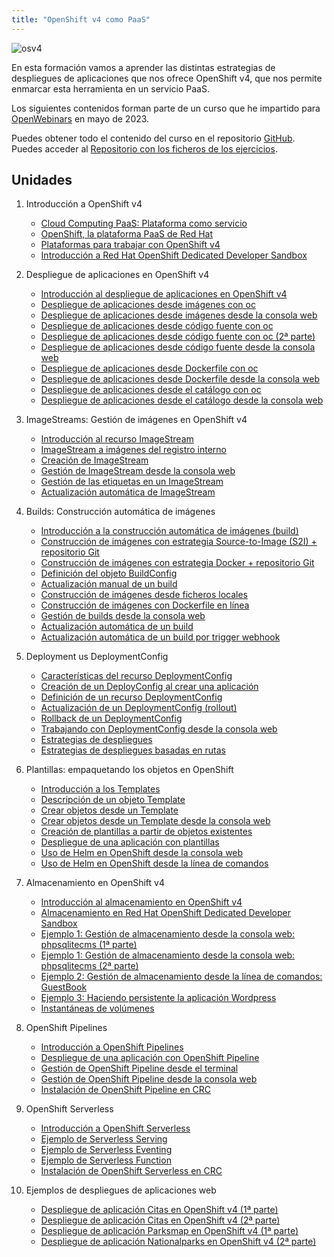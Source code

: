 ```yaml
---
title: "OpenShift v4 como PaaS"
---
```


![osv4](https://www.josedomingo.org/pledin/assets/wp-content/uploads/2023/05/openshift.png)


En esta formación vamos a aprender las distintas estrategias de despliegues de aplicaciones que nos ofrece OpenShift v4, que nos permite enmarcar esta herramienta en un servicio PaaS.

Los siguientes contenidos forman parte de un curso que he impartido para [OpenWebinars](https://openwebinars.net/cursos/openshift-v4-paas/) en mayo de 2023.

Puedes obtener todo el contenido del curso en el repositorio [GitHub](https://github.com/josedom24/curso_openshift_v4/blob/main/curso2/README.html). Puedes acceder al [Repositorio con los ficheros de los ejercicios](https://github.com/josedom24/ficheros_osv4_curso2).


## Unidades

1. Introducción a OpenShift v4
	* [Cloud Computing PaaS: Plataforma como servicio](modulo01/paas.html)
	* [OpenShift, la plataforma PaaS de Red Hat](modulo01/openshift.html)
	* [Plataformas para trabajar con OpenShift v4](modulo01/plataformas.html)
	* [Introducción a  Red Hat OpenShift Dedicated Developer Sandbox](modulo01/sandbox.html)

2. Despliegue de aplicaciones en OpenShift v4
	* [Introducción al despliegue de aplicaciones en OpenShift v4](modulo02/introduccion.html)
	* [Despliegue de aplicaciones desde imágenes con oc](modulo02/imagen.html)
	* [Despliegue de aplicaciones desde imágenes desde la consola web](modulo02/imagen_web.html)
	* [Despliegue de aplicaciones desde código fuente con oc](modulo02/codigo.html)	
	* [Despliegue de aplicaciones desde código fuente con oc (2ª parte)](modulo02/codigo2.html)
	* [Despliegue de aplicaciones desde código fuente desde la consola web](modulo02/codigo_web.html)
	* [Despliegue de aplicaciones desde Dockerfile con oc](modulo02/docker.html)
	* [Despliegue de aplicaciones desde Dockerfile desde la consola web](modulo02/docker_web.html)
	* [Despliegue de aplicaciones desde el catálogo con oc](modulo02/catalogo.html)
	* [Despliegue de aplicaciones desde el catálogo desde la consola web](modulo02/catalogo_web.html)

3. ImageStreams: Gestión de imágenes en OpenShift v4
	* [Introducción al recurso ImageStream](modulo03/introduccion.html)
	* [ImageStream a imágenes del registro interno](modulo03/registro_interno.html)
	* [Creación de ImageStream](modulo03/crear_is.html)
	* [Gestión de ImageStream desde la consola web](modulo03/is_web.html)
	* [Gestión de las etiquetas en un ImageStream](modulo03/etiquetas.html)
	* [Actualización automática de ImageStream](modulo03/update.html)

4. Builds: Construcción automática de imágenes
	* [Introducción a la construcción automática de imágenes (build)](modulo04/build.html)
	* [Construcción de imágenes con estrategia Source-to-Image (S2I) + repositorio Git](modulo04/s2i.html)
	* [Construcción de imágenes con estrategia Docker + repositorio Git](modulo04/docker.html)
	* [Definición del objeto BuildConfig](modulo04/buildconfig.html)
	* [Actualización manual de un build](modulo04/actualizacion.html)
	* [Construcción de imágenes desde ficheros locales](modulo04/binary.html)
	* [Construcción de imágenes con Dockerfile en línea](modulo04/dockerfile_inline.html)
	* [Gestión de builds desde la consola web](modulo04/build_web.html)
	* [Actualización automática de un build](modulo04/imagechange.html)
	* [Actualización automática de un build por trigger webhook](modulo04/webhook.html)

5. Deployment us DeploymentConfig
	* [Características del recurso DeploymentConfig](modulo05/dc.html)
	* [Creación de un DeployConfig al crear una aplicación](modulo05/newdc.html)
	* [Definición de un recurso DeploymentConfig](modulo05/deploymentconfig.html)
	* [Actualización de un DeploymentConfig (rollout)](modulo05/rollout.html)
	* [Rollback de un DeploymentConfig](modulo05/rollback.html)
	* [Trabajando con DeploymentConfig desde la consola web](modulo05/dc_web.html)
	* [Estrategias de despliegues](modulo05/estretegias.html)
	* [Estrategias de despliegues basadas en rutas](modulo05/estrategias_rutas.html)

6. Plantillas: empaquetando los objetos en OpenShift
	* [Introducción a los Templates](modulo06/template.html)
	* [Descripción de un objeto Template](modulo06/descripcion.html)
	* [Crear objetos desde un Template](modulo06/crear_template.html)
	* [Crear objetos desde un Template desde la consola web](modulo06/template_web.html)
	* [Creación de plantillas a partir de objetos existentes](modulo06/crear_template2.html)
	* [Despliegue de una aplicación con plantillas](modulo06/php-template.html)
	* [Uso de Helm en OpenShift desde la consola web](modulo06/helm-web.html)
	* [Uso de Helm en OpenShift desde la línea de comandos](modulo06/helm-cli.html)

7. Almacenamiento en OpenShift v4
	* [Introducción al almacenamiento en OpenShift v4](modulo07/almacenamiento.html)
	* [Almacenamiento en Red Hat OpenShift Dedicated Developer Sandbox](modulo07/almacenamiento_sandbox.html)
	* [Ejemplo 1: Gestión de almacenamiento desde la consola web: phpsqlitecms (1ª parte)](modulo07/phpsqlitecms.html)
	* [Ejemplo 1: Gestión de almacenamiento desde la consola web: phpsqlitecms (2ª parte)](modulo07/phpsqlitecms2.html)
	* [Ejemplo 2: Gestión de almacenamiento desde la línea de comandos: GuestBook](modulo07/guestbook.html)
	* [Ejemplo 3: Haciendo persistente la aplicación Wordpress](modulo07/wordpress.html)
	* [Instantáneas de volúmenes](modulo07/snapshot.html)

8. OpenShift Pipelines
	
	* [Introducción a OpenShift Pipelines](modulo08/introduccion_pipeline.html)
	* [Despliegue de una aplicación con OpenShift Pipeline](modulo08/pipeline.html)
	* [Gestión de OpenShift Pipeline desde el terminal](modulo08/pipeline_terminal.html)
	* [Gestión de OpenShift Pipeline desde la consola web](modulo08/pipeline_web.html)
	* [Instalación de OpenShift Pipeline en CRC](modulo08/operador.html)

9. OpenShift Serverless

	* [Introducción a OpenShift Serverless](modulo09/serverless.html)
	* [Ejemplo de Serverless Serving](modulo09/serving.html)
	* [Ejemplo de Serverless Eventing](modulo09/eventing.html)
	* [Ejemplo de Serverless Function](modulo09/function.html)
	* [Instalación de OpenShift Serverless en CRC](modulo09/operador.html)

10. Ejemplos de despliegues de aplicaciones web
	* [Despliegue de aplicación Citas en OpenShift v4 (1ª parte)](modulo10/citas.html)
	* [Despliegue de aplicación Citas en OpenShift v4 (2ª parte)](modulo10/citas2.html)
	* [Despliegue de aplicación Parksmap en OpenShift v4 (1ª parte)](modulo10/parksmap.html)
	* [Despliegue de aplicación Nationalparks en OpenShift v4 (2ª parte)](modulo10/parksmap2.html)
	